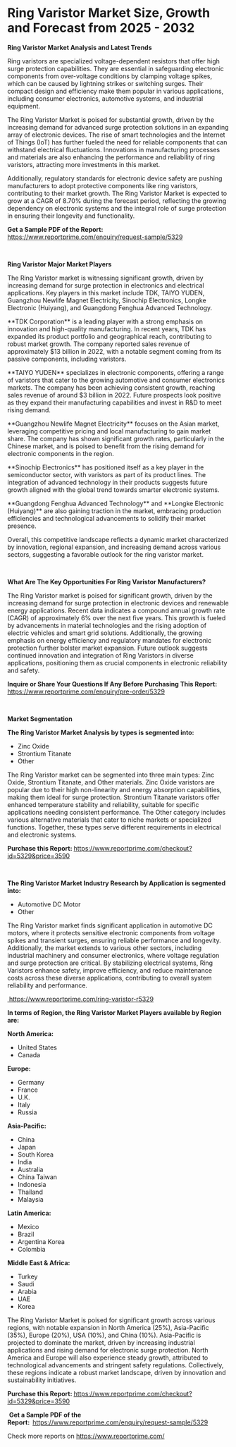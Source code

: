 <p><h1>Ring Varistor Market Size, Growth and Forecast from 2025 - 2032</h1></p><p><strong>Ring Varistor Market Analysis and Latest Trends</strong></p>
<p><p>Ring varistors are specialized voltage-dependent resistors that offer high surge protection capabilities. They are essential in safeguarding electronic components from over-voltage conditions by clamping voltage spikes, which can be caused by lightning strikes or switching surges. Their compact design and efficiency make them popular in various applications, including consumer electronics, automotive systems, and industrial equipment.</p><p>The Ring Varistor Market is poised for substantial growth, driven by the increasing demand for advanced surge protection solutions in an expanding array of electronic devices. The rise of smart technologies and the Internet of Things (IoT) has further fueled the need for reliable components that can withstand electrical fluctuations. Innovations in manufacturing processes and materials are also enhancing the performance and reliability of ring varistors, attracting more investments in this market.</p><p>Additionally, regulatory standards for electronic device safety are pushing manufacturers to adopt protective components like ring varistors, contributing to their market growth. The Ring Varistor Market is expected to grow at a CAGR of 8.70% during the forecast period, reflecting the growing dependency on electronic systems and the integral role of surge protection in ensuring their longevity and functionality.</p></p>
<p><strong>Get a Sample PDF of the Report:&nbsp;</strong> <a href="https://www.reportprime.com/enquiry/request-sample/5329?utm_campaign=1889&utm_medium=2&utm_source=Github&utm_content=ia&utm_term=19032025&utm_id=ring-varistor">https://www.reportprime.com/enquiry/request-sample/5329</a></p>
<p>&nbsp;</p>
<p><strong>Ring Varistor Major Market Players</strong></p>
<p><p>The Ring Varistor market is witnessing significant growth, driven by increasing demand for surge protection in electronics and electrical applications. Key players in this market include TDK, TAIYO YUDEN, Guangzhou Newlife Magnet Electricity, Sinochip Electronics, Longke Electronic (Huiyang), and Guangdong Fenghua Advanced Technology.</p><p>**TDK Corporation** is a leading player with a strong emphasis on innovation and high-quality manufacturing. In recent years, TDK has expanded its product portfolio and geographical reach, contributing to robust market growth. The company reported sales revenue of approximately $13 billion in 2022, with a notable segment coming from its passive components, including varistors.</p><p>**TAIYO YUDEN** specializes in electronic components, offering a range of varistors that cater to the growing automotive and consumer electronics markets. The company has been achieving consistent growth, reaching sales revenue of around $3 billion in 2022. Future prospects look positive as they expand their manufacturing capabilities and invest in R&D to meet rising demand.</p><p>**Guangzhou Newlife Magnet Electricity** focuses on the Asian market, leveraging competitive pricing and local manufacturing to gain market share. The company has shown significant growth rates, particularly in the Chinese market, and is poised to benefit from the rising demand for electronic components in the region.</p><p>**Sinochip Electronics** has positioned itself as a key player in the semiconductor sector, with varistors as part of its product lines. The integration of advanced technology in their products suggests future growth aligned with the global trend towards smarter electronic systems.</p><p>**Guangdong Fenghua Advanced Technology** and **Longke Electronic (Huiyang)** are also gaining traction in the market, embracing production efficiencies and technological advancements to solidify their market presence.</p><p>Overall, this competitive landscape reflects a dynamic market characterized by innovation, regional expansion, and increasing demand across various sectors, suggesting a favorable outlook for the ring varistor market.</p></p>
<p>&nbsp;</p>
<p><strong>What Are The Key Opportunities For Ring Varistor Manufacturers?</strong></p>
<p><p>The Ring Varistor market is poised for significant growth, driven by the increasing demand for surge protection in electronic devices and renewable energy applications. Recent data indicates a compound annual growth rate (CAGR) of approximately 6% over the next five years. This growth is fueled by advancements in material technologies and the rising adoption of electric vehicles and smart grid solutions. Additionally, the growing emphasis on energy efficiency and regulatory mandates for electronic protection further bolster market expansion. Future outlook suggests continued innovation and integration of Ring Varistors in diverse applications, positioning them as crucial components in electronic reliability and safety.</p></p>
<p><strong>Inquire or Share Your Questions If Any Before Purchasing This Report:</strong> <a href="https://www.reportprime.com/enquiry/pre-order/5329?utm_campaign=1889&utm_medium=2&utm_source=Github&utm_content=ia&utm_term=19032025&utm_id=ring-varistor">https://www.reportprime.com/enquiry/pre-order/5329</a></p>
<p>&nbsp;</p>
<p><strong>Market Segmentation</strong></p>
<p><strong>The Ring Varistor Market Analysis by types is segmented into:</strong></p>
<p><ul><li>Zinc Oxide</li><li>Strontium Titanate</li><li>Other</li></ul></p>
<p><p>The Ring Varistor market can be segmented into three main types: Zinc Oxide, Strontium Titanate, and Other materials. Zinc Oxide varistors are popular due to their high non-linearity and energy absorption capabilities, making them ideal for surge protection. Strontium Titanate varistors offer enhanced temperature stability and reliability, suitable for specific applications needing consistent performance. The Other category includes various alternative materials that cater to niche markets or specialized functions. Together, these types serve different requirements in electrical and electronic systems.</p></p>
<p><strong>Purchase this Report:&nbsp;</strong><a href="https://www.reportprime.com/checkout?id=5329&price=3590&utm_campaign=1889&utm_medium=2&utm_source=Github&utm_content=ia&utm_term=19032025&utm_id=ring-varistor">https://www.reportprime.com/checkout?id=5329&price=3590</a></p>
<p>&nbsp;</p>
<p><strong>The Ring Varistor Market Industry Research by Application is segmented into:</strong></p>
<p><ul><li>Automotive DC Motor</li><li>Other</li></ul></p>
<p><p>The Ring Varistor market finds significant application in automotive DC motors, where it protects sensitive electronic components from voltage spikes and transient surges, ensuring reliable performance and longevity. Additionally, the market extends to various other sectors, including industrial machinery and consumer electronics, where voltage regulation and surge protection are critical. By stabilizing electrical systems, Ring Varistors enhance safety, improve efficiency, and reduce maintenance costs across these diverse applications, contributing to overall system reliability and performance.</p></p>
<p><a href="https://www.reportprime.com/ring-varistor-r5329?utm_campaign=1889&utm_medium=2&utm_source=Github&utm_content=ia&utm_term=19032025&utm_id=ring-varistor">&nbsp;https://www.reportprime.com/ring-varistor-r5329</a></p>
<p><strong>In terms of Region, the Ring Varistor Market Players available by Region are:</strong></p>
<p>
    <p> <strong> North America: </strong>
        <ul>
            <li>United States</li>
            <li>Canada</li>
        </ul>
        </p> 
    <p> <strong> Europe: </strong>
        <ul>
            <li>Germany</li>
            <li>France</li>
            <li>U.K.</li>
            <li>Italy</li>
            <li>Russia</li>
        </ul>
        </p> 
    <p> <strong> Asia-Pacific: </strong>
        <ul>
            <li>China</li>
            <li>Japan</li>
            <li>South Korea</li>
            <li>India</li>
            <li>Australia</li>
            <li>China Taiwan</li>
            <li>Indonesia</li>
            <li>Thailand</li>
            <li>Malaysia</li>
        </ul>
        </p> 
    <p> <strong> Latin America: </strong>
        <ul>
            <li>Mexico</li>
            <li>Brazil</li>
            <li>Argentina Korea</li>
            <li>Colombia</li>
        </ul>
        </p> 
    <p> <strong> Middle East & Africa: </strong>
        <ul>
            <li>Turkey</li>
            <li>Saudi</li>
            <li>Arabia</li>
            <li>UAE</li>
            <li>Korea</li>
        </ul>
    </p>
    </p>
<p><p>The Ring Varistor Market is poised for significant growth across various regions, with notable expansion in North America (25%), Asia-Pacific (35%), Europe (20%), USA (10%), and China (10%). Asia-Pacific is projected to dominate the market, driven by increasing industrial applications and rising demand for electronic surge protection. North America and Europe will also experience steady growth, attributed to technological advancements and stringent safety regulations. Collectively, these regions indicate a robust market landscape, driven by innovation and sustainability initiatives.</p></p>
<p><strong>Purchase this Report: </strong><a href="https://www.reportprime.com/checkout?id=5329&price=3590&utm_campaign=1889&utm_medium=2&utm_source=Github&utm_content=ia&utm_term=19032025&utm_id=ring-varistor">https://www.reportprime.com/checkout?id=5329&price=3590</a></p>
<p>&nbsp;<strong>Get a Sample PDF of the Report:&nbsp;&nbsp;</strong><a href="https://www.reportprime.com/enquiry/request-sample/5329?utm_campaign=1889&utm_medium=2&utm_source=Github&utm_content=ia&utm_term=19032025&utm_id=ring-varistor">https://www.reportprime.com/enquiry/request-sample/5329</a></p>
<p><strong></strong></p>
<p>Check more reports on <a href="https://www.reportprime.com/?utm_campaign=1889&utm_medium=2&utm_source=Github&utm_content=ia&utm_term=19032025&utm_id=ring-varistor">https://www.reportprime.com/</a></p>